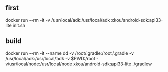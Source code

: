 
## first

docker run --rm -it   -v /usr/local/adk:/usr/local/adk  xkou/android-sdk:api33-lite init.sh 

## build

docker run --rm -it --name dd -v /root/.gradle:/root/.gradle -v /usr/local/adk:/usr/local/adk  -v $PWD:/root -v/usr/local/node:/usr/local/node xkou/android-sdk:api33-lite ./gradlew